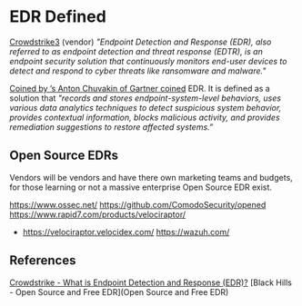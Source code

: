 # EDR Defined

[Crowdstrike3](https://www.crowdstrike.com/cybersecurity-101/endpoint-security/endpoint-detection-and-response-edr/) (vendor) *"Endpoint Detection and Response (EDR), also referred to as endpoint detection and threat response (EDTR), is an endpoint security solution that continuously monitors end-user devices to detect and respond to cyber threats like ransomware and malware."* 

[Coined by ’s Anton Chuvakin of Gartner coined](https://www.gartner.com/reviews/market/endpoint-detection-and-response-solutions) EDR. It is defined as a solution that *"records and stores endpoint-system-level behaviors, uses various data analytics techniques to detect suspicious system behavior, provides contextual information, blocks malicious activity, and provides remediation suggestions to restore affected systems.”*

## Open Source EDRs

Vendors will be vendors and have there own marketing teams and budgets, for those learning or not a massive enterprise Open Source EDR exist. 

https://www.ossec.net/
https://github.com/ComodoSecurity/opened
https://www.rapid7.com/products/velociraptor/
- https://velociraptor.velocidex.com/
https://wazuh.com/

## References

[Crowdstrike - What is Endpoint Detection and Response (EDR)?](https://www.crowdstrike.com/cybersecurity-101/endpoint-security/endpoint-detection-and-response-edr/)
[Black Hills - Open Source and Free EDR](Open Source and Free EDR)
